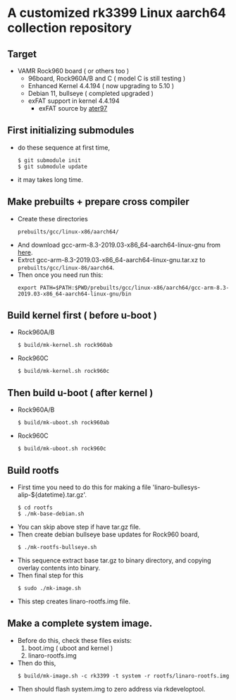 # A customized rk3399 Linux aarch64 collection repository

## Target
* VAMR Rock960 board ( or others too )
	* 96board, Rock960A/B and C ( model C is still testing )
	* Enhanced Kernel 4.4.194 ( now upgrading to 5.10 )
	* Debian 11, bullseye ( completed upgraded )
	* exFAT support in kernel 4.4.194
	    - exFAT source by [ater97](https://github.com/arter97/exfat-linux/tree/old)

## First initializing submodules
* do these sequence at first time,
	```
	$ git submodule init
	$ git submodule update
	```
* it may takes long time.

## Make prebuilts + prepare cross compiler
* Create these directories
    ```
    prebuilts/gcc/linux-x86/aarch64/
    ```
* And download gcc-arm-8.3-2019.03-x86_64-aarch64-linux-gnu from [here](https://developer.arm.com/downloads/-/gnu-a#panel4a).
* Extrct gcc-arm-8.3-2019.03-x86_64-aarch64-linux-gnu.tar.xz to `prebuilts/gcc/linux-86/aarch64`.
* Then once you need run this:
    ```
	export PATH=$PATH:$PWD/prebuilts/gcc/linux-x86/aarch64/gcc-arm-8.3-2019.03-x86_64-aarch64-linux-gnu/bin
	```

## Build kernel first ( before u-boot )
* Rock960A/B
	```
	$ build/mk-kernel.sh rock960ab
	```
* Rock960C
	```
	$ build/mk-kernel.sh rock960c
	```

## Then build u-boot ( after kernel )
* Rock960A/B
	```
	$ build/mk-uboot.sh rock960ab
	```
* Rock960C
	```
	$ build/mk-uboot.sh rock960c
	```

## Build rootfs
* First time you need to do this for making a file 'linaro-bullesys-alip-${datetime}.tar.gz'.
	```
	$ cd rootfs
	$ ./mk-base-debian.sh
	```
* You can skip above step if have tar.gz file.
* Then create debian bullseye base updates for Rock960 board,
	```
	$ ./mk-rootfs-bullseye.sh
	```
* This sequence extract base tar.gz to binary directory, and copying overlay contents into binary.
* Then final step for this
	```
	$ sudo ./mk-image.sh
	```
* This step creates linaro-rootfs.img file.

## Make a complete system image.
* Before do this, check these files exists:
    1. boot.img ( uboot and kernel )
    1. linaro-rootfs.img
* Then do this,
	```
	$ build/mk-image.sh -c rk3399 -t system -r rootfs/linaro-rootfs.img
	```
* Then should flash system.img to zero address via rkdeveloptool.
